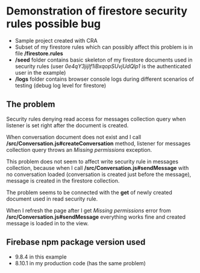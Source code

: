 # Demonstration of firestore security rules possible bug

- Sample project created with CRA
- Subset of my firestore rules which can possibly affect this problem is in file **/firestore.rules**
- **/seed** folder contains basic skeleton of my firestore documents used in security rules (user *0e4qY3jijlf1iBxqopSUvjUdQlp1* is the authenticated user in the example)
- **/logs** folder contains browser console logs during different scenarios of testing (debug log level for firestore)

## The problem

Security rules denying read access for messages collection query when listener is set right after the document is created.

When conversation document does not exist and I call **/src/Conversation.js#createConversation** method, listener for messages collection query throws an *Missing permissions* exception.

This problem does not seem to affect write security rule in messages collection, because when I call **/src/Conversation.js#sendMessage** with no conversation loaded (conversation is created just before the message), message is created in the firestore collection. 

The problem seems to be connected with the **get** of newly created document used in read security rule.

When I refresh the page after I get *Missing permissions* error from **/src/Conversation.js#sendMessage** everything works fine and created message is loaded in to the view.

## Firebase npm package version used
- 9.8.4 in this example
- 8.10.1 in my production code (has the same problem)
